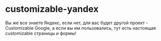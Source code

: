 # customizable-yandex
Вы же все знаете Яндекс, если нет, для вас будет другой проект - Customizable Google, а если вы им пользовались, тут есть настоящая customizable страницы и формы!
